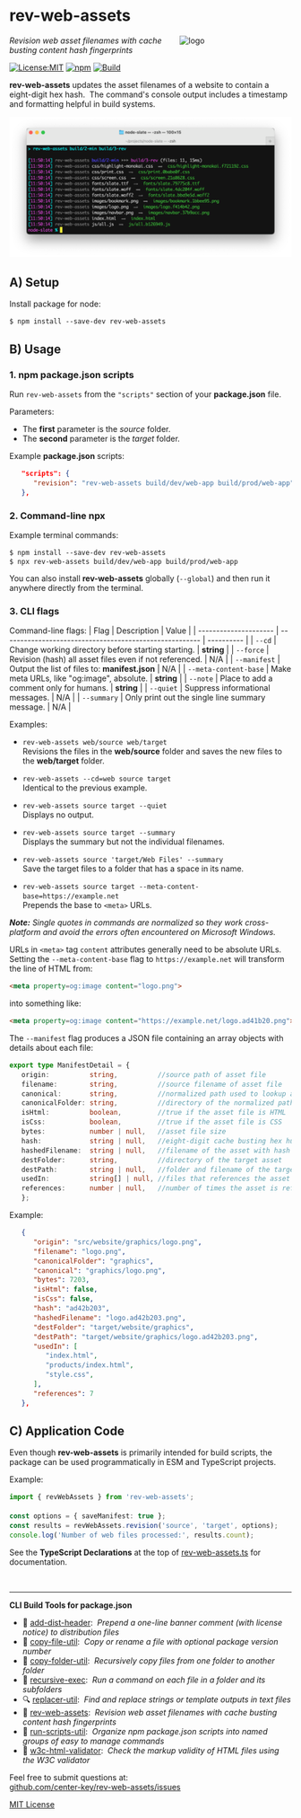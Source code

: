 # rev-web-assets
<img src=https://centerkey.com/graphics/center-key-logo.svg align=right width=200 alt=logo>

_Revision web asset filenames with cache busting content hash fingerprints_

[![License:MIT](https://img.shields.io/badge/License-MIT-blue.svg)](https://github.com/center-key/rev-web-assets/blob/main/LICENSE.txt)
[![npm](https://img.shields.io/npm/v/rev-web-assets.svg)](https://www.npmjs.com/package/rev-web-assets)
[![Build](https://github.com/center-key/rev-web-assets/actions/workflows/run-spec-on-push.yaml/badge.svg)](https://github.com/center-key/rev-web-assets/actions/workflows/run-spec-on-push.yaml)

**rev-web-assets** updates the asset filenames of a website to contain a eight-digit hex hash.&nbsp;
The command's console output includes a timestamp and formatting helpful in build systems.

<img src=https://raw.githubusercontent.com/center-key/rev-web-assets/main/screenshot.png
width=800 alt=screenshot>

## A) Setup
Install package for node:
```shell
$ npm install --save-dev rev-web-assets
```

## B) Usage
### 1. npm package.json scripts
Run `rev-web-assets` from the `"scripts"` section of your **package.json** file.

Parameters:
* The **first** parameter is the *source* folder.
* The **second** parameter is the *target* folder.

Example **package.json** scripts:
```json
   "scripts": {
      "revision": "rev-web-assets build/dev/web-app build/prod/web-app"
   },
```

### 2. Command-line npx
Example terminal commands:
```shell
$ npm install --save-dev rev-web-assets
$ npx rev-web-assets build/dev/web-app build/prod/web-app
```
You can also install **rev-web-assets** globally (`--global`) and then run it anywhere directly from the terminal.

### 3. CLI flags
Command-line flags:
| Flag                  | Description                                             | Value      |
| --------------------- | ------------------------------------------------------- | ---------- |
| `--cd`                | Change working directory before starting starting.      | **string** |
| `--force`             | Revision (hash) all asset files even if not referenced. | N/A        |
| `--manifest`          | Output the list of files to: **manifest.json**          | N/A        |
| `--meta-content-base` | Make meta URLs, like "og:image", absolute.              | **string** |
| `--note`              | Place to add a comment only for humans.                 | **string** |
| `--quiet`             | Suppress informational messages.                        | N/A        |
| `--summary`           | Only print out the single line summary message.         | N/A        |

Examples:
   - `rev-web-assets web/source web/target`<br>
   Revisions the files in the **web/source** folder and saves the new files to the **web/target** folder.

   - `rev-web-assets --cd=web source target`<br>
   Identical to the previous example.

   - `rev-web-assets source target --quiet`<br>
   Displays no output.

   - `rev-web-assets source target --summary`<br>
   Displays the summary but not the individual filenames.

   - `rev-web-assets source 'target/Web Files' --summary`<br>
   Save the target files to a folder that has a space in its name.

   - `rev-web-assets source target --meta-content-base=https://example.net`<br>
   Prepends the base to `<meta>` URLs.

_**Note:** Single quotes in commands are normalized so they work cross-platform and avoid the errors often encountered on Microsoft Windows._

URLs in `<meta>` tag `content` attributes generally need to be absolute URLs.&nbsp;
Setting the `--meta-content-base` flag to `https://example.net` will transform the line of HTML from:
```html
<meta property=og:image content="logo.png">
```
into something like:
```html
<meta property=og:image content="https://example.net/logo.ad41b20.png">
```

The `--manifest` flag produces a JSON file containing an array objects with details about each file:
```typescript
export type ManifestDetail = {
   origin:          string,          //source path of asset file
   filename:        string,          //source filename of asset file
   canonical:       string,          //normalized path used to lookup asset in manifest
   canonicalFolder: string,          //directory of the normalized path of the asset file
   isHtml:          boolean,         //true if the asset file is HTML
   isCss:           boolean,         //true if the asset file is CSS
   bytes:           number | null,   //asset file size
   hash:            string | null,   //eight-digit cache busting hex humber that changes if the asset changes
   hashedFilename:  string | null,   //filename of the asset with hash inserted before the file extension
   destFolder:      string,          //directory of the target asset
   destPath:        string | null,   //folder and filename of the target asset
   usedIn:          string[] | null, //files that references the asset
   references:      number | null,   //number of times the asset is referenced
   };
```
Example:
```json
   {
      "origin": "src/website/graphics/logo.png",
      "filename": "logo.png",
      "canonicalFolder": "graphics",
      "canonical": "graphics/logo.png",
      "bytes": 7203,
      "isHtml": false,
      "isCss": false,
      "hash": "ad42b203",
      "hashedFilename": "logo.ad42b203.png",
      "destFolder": "target/website/graphics",
      "destPath": "target/website/graphics/logo.ad42b203.png",
      "usedIn": [
         "index.html",
         "products/index.html",
         "style.css",
      ],
      "references": 7
   },
```

## C) Application Code
Even though **rev-web-assets** is primarily intended for build scripts, the package can be used programmatically in ESM and TypeScript projects.

Example:
``` typescript
import { revWebAssets } from 'rev-web-assets';

const options = { saveManifest: true };
const results = revWebAssets.revision('source', 'target', options);
console.log('Number of web files processed:', results.count);
```

See the **TypeScript Declarations** at the top of [rev-web-assets.ts](rev-web-assets.ts) for documentation.

<br>

---
**CLI Build Tools for package.json**
   - 🎋 [add-dist-header](https://github.com/center-key/add-dist-header):&nbsp; _Prepend a one-line banner comment (with license notice) to distribution files_
   - 📄 [copy-file-util](https://github.com/center-key/copy-file-util):&nbsp; _Copy or rename a file with optional package version number_
   - 📂 [copy-folder-util](https://github.com/center-key/copy-folder-util):&nbsp; _Recursively copy files from one folder to another folder_
   - 🪺 [recursive-exec](https://github.com/center-key/recursive-exec):&nbsp; _Run a command on each file in a folder and its subfolders_
   - 🔍 [replacer-util](https://github.com/center-key/replacer-util):&nbsp; _Find and replace strings or template outputs in text files_
   - 🔢 [rev-web-assets](https://github.com/center-key/rev-web-assets):&nbsp; _Revision web asset filenames with cache busting content hash fingerprints_
   - 🚆 [run-scripts-util](https://github.com/center-key/run-scripts-util):&nbsp; _Organize npm package.json scripts into named groups of easy to manage commands_
   - 🚦 [w3c-html-validator](https://github.com/center-key/w3c-html-validator):&nbsp; _Check the markup validity of HTML files using the W3C validator_

Feel free to submit questions at:<br>
[github.com/center-key/rev-web-assets/issues](https://github.com/center-key/rev-web-assets/issues)

[MIT License](LICENSE.txt)
